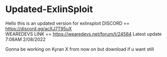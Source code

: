 # Updated-ExlinSploit
Hello this is an updated version for exlinsploit
DISCORD == https://discord.gg/acXJ7T95uX  
WEAREDEVS LINK == https://wearedevs.net/forum/t/24564 
Latest update 7:08AM 2/08/2022


Gonna be working on Kyran X from now on but download if u want still


